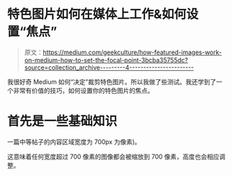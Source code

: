 # 特色图片如何在媒体上工作&如何设置“焦点”

> 原文：<https://medium.com/geekculture/how-featured-images-work-on-medium-how-to-set-the-focal-point-3bcba35755dc?source=collection_archive---------4----------------------->

我很好奇 Medium 如何“决定”裁剪特色图片。所以我做了些测试。我还学到了一个非常有价值的技巧，如何设置你的特色图片的焦点。

# 首先是一些基础知识

一篇中等帖子的内容区域宽度为 700px 为像素)。

这意味着任何宽度超过 700 像素的图像都会被缩放到 700 像素，高度也会相应调整。